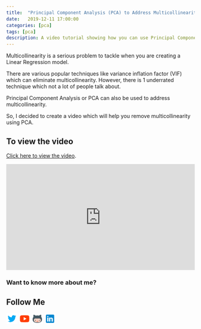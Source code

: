 ```yaml
---
title:  "Principal Component Analysis (PCA) to Address Multicollinearity"
date:   2019-12-11 17:00:00
categories: [pca]
tags: [pca]
description: A video tutorial showing how you can use Principal Component Analysis (PCA) to remove Multicollinearity from your dataset.
---
```


Multicollinearity is a serious problem to tackle when you are creating a Linear Regression model.

There are various popular techniques like variance inflation factor (VIF) which can eliminate multicollinearity. However, there is 1 underrated technique which not a lot of people talk about.

Principal Component Analysis or PCA can also be used to address multicollinearity.

So, I decided to create a video which will help you remove multicollinearity using PCA.

## To view the video

<p> <a href="https://www.youtube.com/watch?v=7A6vukBvooE">Click here to view the video</a>.</p>

<div style="position: relative; padding-bottom: 56.25%; height: 0; overflow: hidden;">
  <iframe src="https://www.youtube.com/embed/7A6vukBvooE" style="position: absolute; top: 0; left: 0; width: 100%; height: 100%; border:0;" allowfullscreen title="YouTube Video"></iframe>
</div>

### Want to know more about me?
## Follow Me
<a href="https://twitter.com/_bhaveshbhatt" target="_blank"><img class="ai-subscribed-social-icon" src="/assets/images/tw.png" width="30"></a>
<a href="https://www.youtube.com/bhaveshbhatt8791/" target="_blank"><img class="ai-subscribed-social-icon" src="/assets/images/ytb.png" width="30"></a>
<a href="https://github.com/bhattbhavesh91" target="_blank"><img class="ai-subscribed-social-icon" src="/assets/images/gthb.png" width="30"></a>
<a href="https://www.linkedin.com/in/bhattbhavesh91/" target="_blank"><img class="ai-subscribed-social-icon" src="/assets/images/lnkdn.png" width="30"></a>